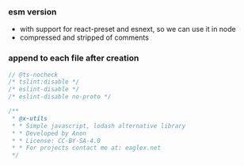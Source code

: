 ### esm version
- with support for react-preset and esnext, so we can use it in node
- compressed and stripped of comments


### append to each file after creation
```js
// @ts-nocheck
/* tslint:disable */
/* eslint-disable */
/* eslint-disable no-proto */

/**
 * @x-utils
 * * Simple javascript, lodash alternative library
 * * Developed by Anon
 * * License: CC-BY-SA-4.0
 * * For projects contact me at: eaglex.net
 */
```